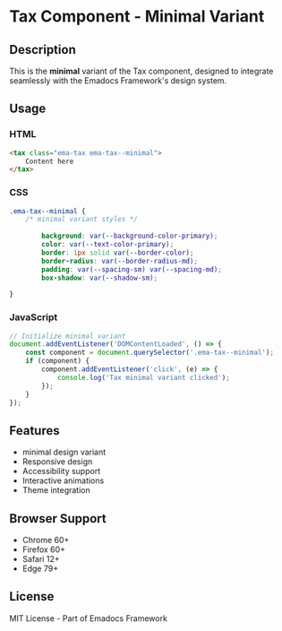 # Tax Component - Minimal Variant

## Description
This is the **minimal** variant of the Tax component, designed to integrate seamlessly with the Emadocs Framework's design system.

## Usage

### HTML
```html
<tax class="ema-tax ema-tax--minimal">
    Content here
</tax>
```

### CSS
```css
.ema-tax--minimal {
    /* minimal variant styles */
    
        background: var(--background-color-primary);
        color: var(--text-color-primary);
        border: 1px solid var(--border-color);
        border-radius: var(--border-radius-md);
        padding: var(--spacing-sm) var(--spacing-md);
        box-shadow: var(--shadow-sm);
    
}
```

### JavaScript
```javascript
// Initialize minimal variant
document.addEventListener('DOMContentLoaded', () => {
    const component = document.querySelector('.ema-tax--minimal');
    if (component) {
        component.addEventListener('click', (e) => {
            console.log('Tax minimal variant clicked');
        });
    }
});
```

## Features
- minimal design variant
- Responsive design
- Accessibility support
- Interactive animations
- Theme integration

## Browser Support
- Chrome 60+
- Firefox 60+
- Safari 12+
- Edge 79+

## License
MIT License - Part of Emadocs Framework
